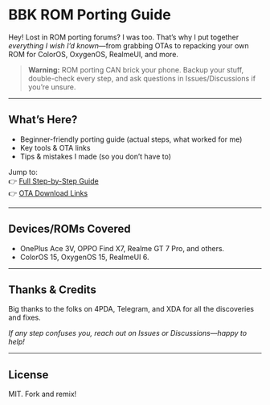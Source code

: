 # BBK ROM Porting Guide

Hey! Lost in ROM porting forums? I was too. That’s why I put together *everything I wish I’d known*—from grabbing OTAs to repacking your own ROM for ColorOS, OxygenOS, RealmeUI, and more.

> **Warning:** ROM porting CAN brick your phone. Backup your stuff, double-check every step, and ask questions in Issues/Discussions if you’re unsure.

---

## What’s Here?

- Beginner-friendly porting guide (actual steps, what worked for me)
- Key tools & OTA links
- Tips & mistakes I made (so you don’t have to)

Jump to:  
👉 [Full Step-by-Step Guide](guide/)  
👉 [OTA Download Links](ota_links/)

---

## Devices/ROMs Covered

- OnePlus Ace 3V, OPPO Find X7, Realme GT 7 Pro, and others.
- ColorOS 15, OxygenOS 15, RealmeUI 6.

---

## Thanks & Credits

Big thanks to the folks on 4PDA, Telegram, and XDA for all the discoveries and fixes.

*If any step confuses you, reach out on Issues or Discussions—happy to help!*

---

## License

MIT. Fork and remix!
